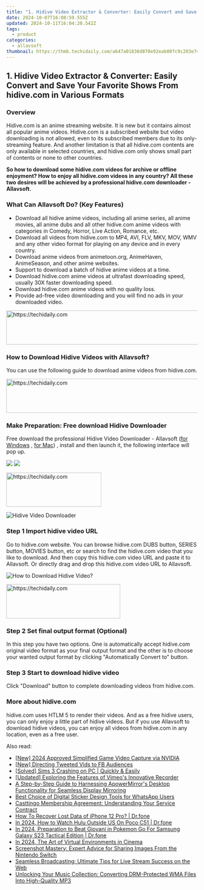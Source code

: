 ```yaml
---
title: "1. Hidive Video Extractor & Converter: Easily Convert and Save Your Favorite Shows From hidive.com in Various Formats"
date: 2024-10-07T16:08:59.555Z
updated: 2024-10-11T16:04:20.542Z
tags:
  - product
categories:
  - allavsoft
thumbnail: https://thmb.techidaily.com/a647a01836d870e92eab00fc9c203e743d8484c30baa597eff3dacfd40b2b888.jpg
---
```


## 1. Hidive Video Extractor & Converter: Easily Convert and Save Your Favorite Shows From hidive.com in Various Formats

### Overview

Hidive.com is an anime streaming website. It is new but it contains almost all popular anime videos. Hidive.com is a subscribed website but video downloading is not allowed, even to its subscribed members due to its only-streaming feature. And another limitation is that all hidive.com contents are only available in selected countries, and hidive.com only shows small part of contents or none to other countries.

**So how to download some hidive.com videos for archive or offline enjoyment? How to enjoy all hidive.com videos in any country? All these two desires will be achieved by a professional hidive.com downloader - Allavsoft.**

### What Can Allavsoft Do? (Key Features)

* Download all hidive anime videos, including all anime series, all anime movies, all anime dubs and all other hidive.com anime videos with categories in Comedy, Horror, Live Action, Romance, etc.
* Download all videos from hidive.com to MP4, AVI, FLV, MKV, MOV, WMV and any other video format for playing on any device and in every country.
* Download anime videos from animetoon.org, AnimeHaven, AnimeSeason, and other anime websites.
* Support to download a batch of hidive anime videos at a time.
* Download hidive.com anime videos at ultrafast downloading speed, usually 30X faster downloading speed.
* Download hidive.com anime videos with no quality loss.
* Provide ad-free video downloading and you will find no ads in your downloaded video.

<!-- affiliate ads begin -->
<a href="https://appsumo.8odi.net/c/5597632/2043618/7443" target="_top" id="2043618">
  <img src="//a.impactradius-go.com/display-ad/7443-2043618" border="0" alt="https://techidaily.com" width="728" height="90"/>
</a>
<img height="0" width="0" src="https://appsumo.8odi.net/i/5597632/2043618/7443" style="position:absolute;visibility:hidden;" border="0" />
<!-- affiliate ads end -->

### How to Download Hidive Videos with Allavsoft?

You can use the following guide to download anime videos from hidive.com.

<!-- affiliate ads begin -->
<a href="https://aligracehair.sjv.io/c/5597632/2012406/19272" target="_top" id="2012406">
  <img src="//a.impactradius-go.com/display-ad/19272-2012406" border="0" alt="https://techidaily.com" width="728" height="90"/>
</a>
<img height="0" width="0" src="https://aligracehair.sjv.io/i/5597632/2012406/19272" style="position:absolute;visibility:hidden;" border="0" />
<!-- affiliate ads end -->

### Make Preparation: Free download Hidive Downloader

Free download the professional Hidive Video Downloader - Allavsoft ([for Windows](https://tools.techidaily.com/allavsoft/products/) , [for Mac](https://tools.techidaily.com/allavsoft/products/)) , install and then launch it, the following interface will pop up.

[![](https://www.allavsoft.com/how-to/../images/how-to/free-download-win.jpg)](https://tools.techidaily.com/allavsoft/products/) [![](https://www.allavsoft.com/how-to/../images/how-to/free-download-mac.jpg)](https://tools.techidaily.com/allavsoft/products/)

<!-- affiliate ads begin -->
<a href="https://bluettius.sjv.io/c/5597632/2139116/17108" target="_top" id="2139116">
  <img src="//a.impactradius-go.com/display-ad/17108-2139116" border="0" alt="https://techidaily.com" width="250" height="90"/>
</a>
<img height="0" width="0" src="https://bluettius.sjv.io/i/5597632/2139116/17108" style="position:absolute;visibility:hidden;" border="0" />
<!-- affiliate ads end -->

![Hidive Video Downloader](https://www.allavsoft.com/how-to/../images/allavsoft/screen-shot-600.jpg)

### Step 1 Import hidive video URL

Go to hidive.com website. You can browse hidive.com DUBS button, SERIES button, MOVIES button, etc or search to find the hidive.com video that you like to download. And then copy this hidive.com video URL and paste it to Allavsoft. Or directly drag and drop this hidive.com video URL to Allavsoft.

![How to Download Hidive Video?](https://www.allavsoft.com/how-to/../images/how-to/download-rtmp-video/download-rtmp-video.jpg)

<!-- affiliate ads begin -->
<a href="https://malaysia-healthcare-travel-council.pxf.io/c/5597632/1557746/17382" target="_top" id="1557746">
  <img src="//a.impactradius-go.com/display-ad/17382-1557746" border="0" alt="https://techidaily.com" width="300" height="90"/>
</a>
<img height="0" width="0" src="https://malaysia-healthcare-travel-council.pxf.io/i/5597632/1557746/17382" style="position:absolute;visibility:hidden;" border="0" />
<!-- affiliate ads end -->

### Step 2 Set final output format (Optional)

In this step you have two options. One is automatically accept hidive.com original video format as your final output format and the other is to choose your wanted output format by clicking "Automatically Convert to" button.

### Step 3 Start to download hidive video

Click "Download" button to complete downloading videos from hidive.com.

### More about hidive.com

hidive.com uses HTLM 5 to render their videos. And as a free hidive users, you can only enjoy a little part of hidive videos. But if you use Allavsoft to download hidive videos, you can enjoy all videos from hidive.com in any location, even as a free user.

<ins class="adsbygoogle"
     style="display:block"
     data-ad-format="autorelaxed"
     data-ad-client="ca-pub-7571918770474297"
     data-ad-slot="1223367746"></ins>

<ins class="adsbygoogle"
     style="display:block"
     data-ad-client="ca-pub-7571918770474297"
     data-ad-slot="8358498916"
     data-ad-format="auto"
     data-full-width-responsive="true"></ins>

<span class="atpl-alsoreadstyle">Also read:</span>
<div><ul>
<li><a href="https://digital-screen-recording.techidaily.com/new-2024-approved-simplified-game-video-capture-via-nvidia/"><u>[New] 2024 Approved Simplified Game Video Capture via NVIDIA</u></a></li>
<li><a href="https://twitter-videos.techidaily.com/new-directing-tweeted-vids-to-fb-audiences/"><u>[New] Directing Tweeted Vids to FB Audiences</u></a></li>
<li><a href="https://win-blog.techidaily.com/solved-sims-3-crashing-on-pc-quickly-and-easily/"><u>[Solved] Sims 3 Crashing on PC | Quickly & Easily</u></a></li>
<li><a href="https://vimeo-videos.techidaily.com/updated-exploring-the-features-of-vimeos-innovative-recorder/"><u>[Updated] Exploring the Features of Vimeo's Innovative Recorder</u></a></li>
<li><a href="https://win-data.techidaily.com/a-step-by-step-guide-to-harnessing-apowermirrors-desktop-functionality-for-seamless-display-mirroring/"><u>A Step-by-Step Guide to Harnessing ApowerMirror's Desktop Functionality for Seamless Display Mirroring</u></a></li>
<li><a href="https://win-data.techidaily.com/best-choice-of-digital-sticker-design-tools-for-whatsapp-users/"><u>Best Choice of Digital Sticker Design Tools for WhatsApp Users</u></a></li>
<li><a href="https://win-data.techidaily.com/casttingo-membership-agreement-understanding-your-service-contract/"><u>Casttingo Membership Agreement: Understanding Your Service Contract</u></a></li>
<li><a href="https://blog-min.techidaily.com/how-to-recover-lost-data-of-iphone-12-pro-drfone-by-drfone-ios-data-recovery-ios-data-recovery/"><u>How To Recover Lost Data of iPhone 12 Pro? | Dr.fone</u></a></li>
<li><a href="https://phone-solutions.techidaily.com/in-2024-how-to-watch-hulu-outside-us-on-poco-c51-drfone-by-drfone-virtual-android/"><u>In 2024, How to Watch Hulu Outside US On Poco C51 | Dr.fone</u></a></li>
<li><a href="https://change-location.techidaily.com/in-2024-preparation-to-beat-giovani-in-pokemon-go-for-samsung-galaxy-s23-tactical-edition-drfone-by-drfone-virtual-android/"><u>In 2024, Preparation to Beat Giovani in Pokemon Go For Samsung Galaxy S23 Tactical Edition | Dr.fone</u></a></li>
<li><a href="https://fox-access.techidaily.com/in-2024-the-art-of-virtual-environments-in-cinema/"><u>In 2024, The Art of Virtual Environments in Cinema</u></a></li>
<li><a href="https://tech-recovery.techidaily.com/screenshot-mastery-expert-advice-for-sharing-images-from-the-nintendo-switch/"><u>Screenshot Mastery: Expert Advice for Sharing Images From the Nintendo Switch</u></a></li>
<li><a href="https://win-data.techidaily.com/seamless-broadcasting-ultimate-tips-for-live-stream-success-on-the-web/"><u>Seamless Broadcasting: Ultimate Tips for Live Stream Success on the Web</u></a></li>
<li><a href="https://win-data.techidaily.com/unlocking-your-music-collection-converting-drm-protected-wma-files-into-high-quality-mp3/"><u>Unlocking Your Music Collection: Converting DRM-Protected WMA Files Into High-Quality MP3</u></a></li>
</ul></div>

